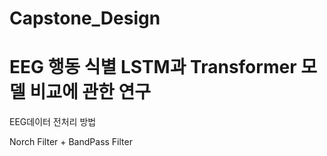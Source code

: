 # Capstone_Design

# EEG 행동 식별 LSTM과 Transformer 모델 비교에 관한 연구

EEG데이터 전처리 방법

Norch Filter + BandPass Filter
